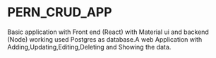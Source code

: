 # PERN_CRUD_APP
Basic application with Front end (React) with Material ui and backend (Node) working used Postgres as database.A web Application with Adding,Updating,Editing,Deleting and Showing the data.

